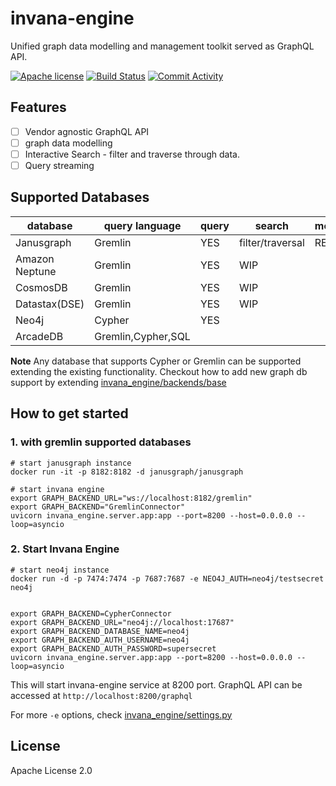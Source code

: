 # invana-engine

Unified graph data modelling and management toolkit served as GraphQL API.


[![Apache license](https://img.shields.io/badge/license-Apache-blue.svg)](https://github.com/invanalabs/invana-engine/blob/master/LICENSE) 
[![Build Status](https://travis-ci.org/invanalabs/invana-engine.svg?branch=develop)](https://travis-ci.org/invanalabs/invana-engine)
[![Commit Activity](https://img.shields.io/github/commit-activity/m/invanalabs/invana-engine)](https://github.com/invanalabs/invana-engine/commits)
<!-- [![codecov](https://codecov.io/gh/invanalabs/invana-engine/branch/develop/graph/badge.svg)](https://codecov.io/gh/invanalabs/invana-engine) -->


## Features 

- [ ] Vendor agnostic GraphQL API
- [ ] graph data modelling
- [ ] Interactive Search - filter and traverse through data.
- [ ] Query streaming 
<!-- - [ ] Support for large scale queries with Apache Spark -->
<!-- - [ ] graph data management system -->


## Supported Databases

| database 	    | query language 	| query     | search 	        | modelling 	|
|----------	    |----------------	|-------	|--------	        |-----------	|
| Janusgraph    | Gremlin          	| YES     	| filter/traversal  | READ          |
| Amazon Neptune| Gremlin          	| YES      	| WIP     	        |           	|
| CosmosDB      | Gremlin         	| YES      	| WIP     	        |           	|
| Datastax(DSE) | Gremlin           | YES       | WIP     	        |           	|
| Neo4j         | Cypher            | YES       |                   |               |
| ArcadeDB      | Gremlin,Cypher,SQL|           |                   |               |

**Note** Any database that supports Cypher or Gremlin can be supported extending the 
existing functionality. Checkout how to add new graph db support by extending [invana_engine/backends/base](invana_engine/backends/base/README.md)


## How to get started

### 1. with gremlin supported databases

```
# start janusgraph instance 
docker run -it -p 8182:8182 -d janusgraph/janusgraph

# start invana engine
export GRAPH_BACKEND_URL="ws://localhost:8182/gremlin"
export GRAPH_BACKEND="GremlinConnector"
uvicorn invana_engine.server.app:app --port=8200 --host=0.0.0.0 --loop=asyncio
```
### 2. Start Invana Engine

```
# start neo4j instance 
docker run -d -p 7474:7474 -p 7687:7687 -e NEO4J_AUTH=neo4j/testsecret neo4j 


export GRAPH_BACKEND=CypherConnector
export GRAPH_BACKEND_URL="neo4j://localhost:17687"
export GRAPH_BACKEND_DATABASE_NAME=neo4j
export GRAPH_BACKEND_AUTH_USERNAME=neo4j
export GRAPH_BACKEND_AUTH_PASSWORD=supersecret
uvicorn invana_engine.server.app:app --port=8200 --host=0.0.0.0 --loop=asyncio
```

This will start invana-engine service at 8200 port. GraphQL API can be 
accessed at `http://localhost:8200/graphql`

For more `-e` options, check [invana_engine/settings.py](invana_engine/settings.py) 


## License 

Apache License 2.0
